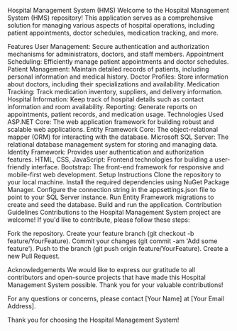 ﻿
Hospital Management System (HMS)
Welcome to the Hospital Management System (HMS) repository! This application serves as a comprehensive solution for managing various aspects of hospital operations, including patient appointments, doctor schedules, medication tracking, and more.

Features
User Management: Secure authentication and authorization mechanisms for administrators, doctors, and staff members.
Appointment Scheduling: Efficiently manage patient appointments and doctor schedules.
Patient Management: Maintain detailed records of patients, including personal information and medical history.
Doctor Profiles: Store information about doctors, including their specializations and availability.
Medication Tracking: Track medication inventory, suppliers, and delivery information.
Hospital Information: Keep track of hospital details such as contact information and room availability.
Reporting: Generate reports on appointments, patient records, and medication usage.
Technologies Used
ASP.NET Core: The web application framework for building robust and scalable web applications.
Entity Framework Core: The object-relational mapper (ORM) for interacting with the database.
Microsoft SQL Server: The relational database management system for storing and managing data.
Identity Framework: Provides user authentication and authorization features.
HTML, CSS, JavaScript: Frontend technologies for building a user-friendly interface.
Bootstrap: The front-end framework for responsive and mobile-first web development.
Setup Instructions
Clone the repository to your local machine.
Install the required dependencies using NuGet Package Manager.
Configure the connection string in the appsettings.json file to point to your SQL Server instance.
Run Entity Framework migrations to create and seed the database.
Build and run the application.
Contribution Guidelines
Contributions to the Hospital Management System project are welcome! If you'd like to contribute, please follow these steps:

Fork the repository.
Create your feature branch (git checkout -b feature/YourFeature).
Commit your changes (git commit -am 'Add some feature').
Push to the branch (git push origin feature/YourFeature).
Create a new Pull Request.

Acknowledgements
We would like to express our gratitude to all contributors and open-source projects that have made this Hospital Management System possible. Thank you for your valuable contributions!

For any questions or concerns, please contact [Your Name] at [Your Email Address].

Thank you for choosing the Hospital Management System!